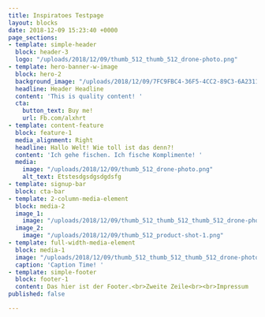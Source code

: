```yaml
---
title: Inspiratoes Testpage
layout: blocks
date: 2018-12-09 15:23:40 +0000
page_sections:
- template: simple-header
  block: header-3
  logo: "/uploads/2018/12/09/thumb_512_thumb_512_drone-photo.png"
- template: hero-banner-w-image
  block: hero-2
  background_image: "/uploads/2018/12/09/7FC9FBC4-36F5-4CC2-89C3-6A231153164B.jpeg"
  headline: Header Headline
  content: 'This is quality content! '
  cta:
    button_text: Buy me!
    url: Fb.com/alxhrt
- template: content-feature
  block: feature-1
  media_alignment: Right
  headline: Hallo Welt! Wie toll ist das denn?!
  content: 'Ich gehe fischen. Ich fische Komplimente! '
  media:
    image: "/uploads/2018/12/09/thumb_512_drone-photo.png"
    alt_text: Etstesdgsdgsdgdsfg
- template: signup-bar
  block: cta-bar
- template: 2-column-media-element
  block: media-2
  image_1:
    image: "/uploads/2018/12/09/thumb_512_thumb_512_thumb_512_drone-photo.png"
  image_2:
    image: "/uploads/2018/12/09/thumb_512_product-shot-1.png"
- template: full-width-media-element
  block: media-1
  image: "/uploads/2018/12/09/thumb_512_thumb_512_thumb_512_drone-photo-1.png"
  caption: 'Caption Time! '
- template: simple-footer
  block: footer-1
  content: Das hier ist der Footer.<br>Zweite Zeile<br><br>Impressum
published: false

---
```

